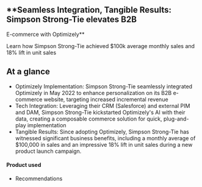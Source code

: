 ## \*\*Seamless Integration, Tangible Results: Simpson Strong-Tie elevates B2B

E-commerce with Optimizely\*\*

Learn how Simpson Strong-Tie achieved $100k average monthly sales and 18% lift
in unit sales

## At a glance

- Optimizely Implementation: Simpson Strong-Tie seamlessly integrated Optimizely in May 2022 to enhance personalization on its B2B e-commerce website, targeting increased incremental revenue
- Tech Integration: Leveraging their CRM (Salesforce) and external PIM and DAM, Simpson Strong-Tie kickstarted Optimizely's AI with their data, creating a composable commerce solution for quick, plug-and-play implementation
- Tangible Results: Since adopting Optimizely, Simpson Strong-Tie has witnessed significant business benefits, including a monthly average of $100,000 in sales and an impressive 18% lift in unit sales during a new product launch campaign.

#### Product used

- Recommendations
